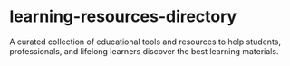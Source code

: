 # learning-resources-directory
A curated collection of educational tools and resources to help students, professionals, and lifelong learners discover the best learning materials.
